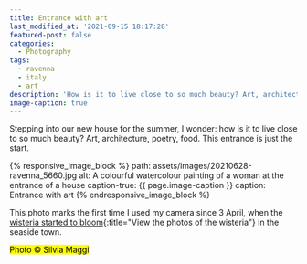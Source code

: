 ```yaml
---
title: Entrance with art
last_modified_at: '2021-09-15 18:17:28'
featured-post: false
categories:
  - Photography
tags:
  - ravenna
  - italy
  - art
description: 'How is it to live close to so much beauty? Art, architecture, poetry, food. This entrance is just the start.'
image-caption: true
---
```

<p class="lead">Stepping into our new house for the summer, I wonder: how is it to live close to so much beauty? Art, architecture, poetry, food. This entrance is just the start.</p>

<!--more-->

{% responsive_image_block %}
  path: assets/images/20210628-ravenna_5660.jpg
  alt: A colourful watercolour painting of a woman at the entrance of a house
  caption-true: {{ page.image-caption }}
  caption: Entrance with art
{% endresponsive_image_block %}

This photo marks the first time I used my camera since 3 April, when the [wisteria started to bloom](/photography/wisteria-in-bloom/){:title="View the photos of the wisteria"} in the seaside town.

<p class="detached"><mark class="smd-highlight small">Photo &copy; Silvia Maggi</mark></p>

